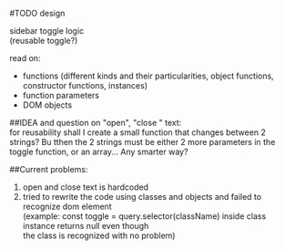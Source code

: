 #TODO
design

sidebar toggle logic  
(reusable toggle?)

read on:

- functions (different kinds and their particularities, object functions, constructor functions, instances)
- function parameters
- DOM objects

##IDEA and question on "open", "close " text:  
for reusability shall I create a small function that changes between 2 strings? Bu tthen the 2 strings must be either 2 more parameters in the toggle function, or an array...
Any smarter way?

##Current problems:

1. open and close text is hardcoded
2. tried to rewrite the code using classes and objects and failed to recognize dom element  
   (example: const toggle = query.selector(className) inside class instance returns null even though  
   the class is recognized with no problem)
